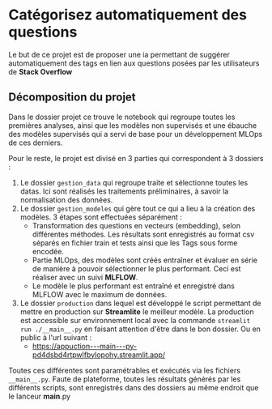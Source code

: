 # Catégorisez automatiquement des questions

Le but de ce projet est de proposer une ia permettant de suggérer automatiquement des tags en lien aux questions posées 
par les utilisateurs de __Stack Overflow__

## Décomposition du projet

Dans le dossier projet ce trouve le notebook qui regroupe toutes les premières analyses, ainsi que les modèles non 
supervisés et une ébauche des modèles supervisés qui a servi de base pour un développement MLOps de ces derniers.

Pour le reste, le projet est divisé en 3 parties qui correspondent à 3 dossiers :
1. Le dossier `gestion_data` qui regroupe traite et sélectionne toutes les datas.
Ici sont réalisés les traitements préliminaires, à savoir la normalisation des données.
2. Le dossier `gestion_modeles` qui gère tout ce qui a lieu à la création des modèles. 3 étapes sont effectuées 
séparément : 
    * Transformation des questions en vecteurs (embedding), selon différentes méthodes. Les résultats sont enregistrés
au format csv séparés en fichier train et tests ainsi que les Tags sous forme encodée.
    * Partie MLOps, des modèles sont créés entraîner et évaluer en série de manière à pouvoir sélectionner le plus 
performant. Ceci est réaliser avec un suivi __MLFLOW__.
    * Le modèle le plus performant est entraîné et enregistré dans MLFLOW avec le maximum de données.
3. Le dossier `production` dans lequel est développé le script permettant de mettre en production sur __Streamlite__ le 
meilleur modèle.
La production est accessible sur environnement local avec la commande `streamlit run ./__main__.py` en faisant 
attention d'être dans le bon dossier. Ou en public à l'url suivant :
   * https://appuction---main---py-pd4dsbd4rtpwlfbylopohy.streamlit.app/

Toutes ces différentes sont paramétrables et exécutés via les fichiers `__main__.py`. Faute de plateforme, toutes les 
résultats générés par les différents scripts, sont enregistrés dans des dossiers au même endroit que le lanceur 
__main__.py